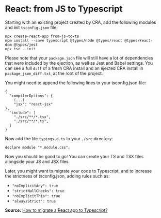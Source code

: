 # React: from JS to Typescript

Starting with an existing project created by CRA, add the following modules and init `tsconfig.json` file:

```
npx create-react-app from-js-to-ts
npm install --save typescript @types/node @types/react @types/react-dom @types/jest
npx tsc --init
```

Please note that your `package.json` file will still have a lot of dependencies that were included by the ejection, as well as Jest and Babel settings. You can see a full `diff` of a fresh CRA install and an ejected CRA install in `package_json_diff.txt`, at the root of the project.

You might need to append the following lines to your tsconfig.json file:

```
{
  "compilerOptions": {
	(...)
	"jsx": "react-jsx"
},
  "include": [
	"./src/**/*.tsx",
	"./src/**/*.ts",
  ]
}
```

Now add the file `typings.d.ts` to your `./src` directory:

```
declare module "*.module.css";
```

Now you should be good to go! You can create your TS and TSX files alongside your JS and JSX files.

Later, you might want to migrate your code to Typescript, and to increase the strictness of tsconfig.json, adding rules such as:
- `"noImplicitAny": true`
- `"strictNullChecks": true`
- `"noImplicitThis": true`
- `"alwaysStrict": true`

**Source:** [How to migrate a React app to Typescript?](https://archive.is/qIAdo)
